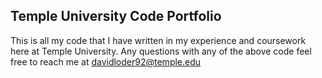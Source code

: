## Temple University Code Portfolio

This is all my code that I have written in my experience and coursework here at Temple University. Any questions with any of the above code feel free to reach me at davidloder92@temple.edu
